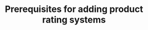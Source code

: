---
title: Prerequisites for adding product rating systems
Descriptions: Prerequisites for adding product rating systems.
template: howto-guide-template
---